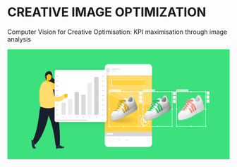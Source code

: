 # CREATIVE IMAGE OPTIMIZATION

Computer Vision for Creative Optimisation: KPI maximisation through image analysis

<img src="/data/imageopt.png" alt="isolated" width="1000" height="250"/>
